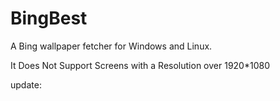 # BingBest
A Bing wallpaper fetcher for Windows and Linux.

It Does Not Support Screens with a Resolution over 1920*1080

update: